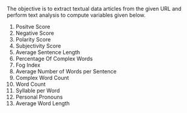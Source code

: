 The objective is to extract textual data articles from the given URL and perform text analysis to compute variables given below.
1.	Positve Score
2.	Negative Score
3.	Polarity Score
4.	Subjectivity Score
5.	Average Sentence Length
6.	Percentage Of Complex Words
7.	Fog Index
8.	Average Number of Words per Sentence
9.	Complex Word Count
10.	Word Count
11.	Syllable per Word
12.	Personal Pronouns
13.	Average Word Length

